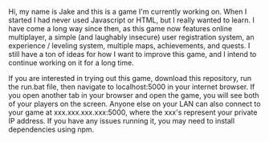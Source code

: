 Hi, my name is Jake and this is a game I'm currently working on. When I started I had never used Javascript or HTML, but I really wanted to learn. I have come a long way since then, as this game now features online multiplayer, a simple (and laughably insecure) user registration system, an experience / leveling system, multiple maps, achievements, and quests. I still have a ton of ideas for how I want to improve this game, and I intend to continue working on it for a long time. 

If you are interested in trying out this game, download this repository, run the run.bat file, then navigate to localhost:5000 in your internet browser. If you open another tab in your browser and open the game, you will see both of your players on the screen. Anyone else on your LAN can also connect to your game at xxx.xxx.xxx.xxx:5000, where the xxx's represent your private IP address. If you have any issues running it, you may need to install dependencies using npm. 
